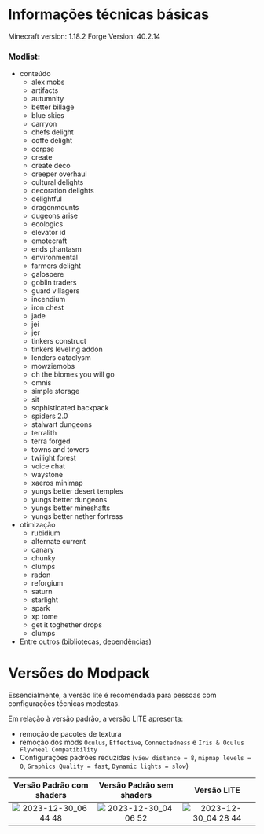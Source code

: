 # Informações técnicas básicas

Minecraft version: 1.18.2
Forge Version: 40.2.14

### Modlist:
- conteúdo
  - alex mobs
  - artifacts
  - autumnity
  - better billage
  - blue skies
  - carryon
  - chefs delight
  - coffe delight
  - corpse
  - create
  - create deco
  - creeper overhaul
  - cultural delights
  - decoration delights
  - delightful
  - dragonmounts
  - dugeons arise
  - ecologics
  - elevator id
  - emotecraft
  - ends phantasm
  - environmental
  - farmers delight
  - galospere
  - goblin traders
  - guard villagers
  - incendium
  - iron chest
  - jade
  - jei
  - jer
  - tinkers construct
  - tinkers leveling addon
  - lenders cataclysm
  - mowziemobs
  - oh the biomes you will go
  - omnis
  - simple storage
  - sit
  - sophisticated backpack
  - spiders 2.0
  - stalwart dungeons
  - terralith
  - terra forged
  - towns and towers
  - twilight forest
  - voice chat
  - waystone
  - xaeros minimap
  - yungs better desert temples
  - yungs better dungeons
  - yungs better mineshafts
  - yungs better nether fortress
- otimização
  - rubidium
  - alternate current
  - canary
  - chunky
  - clumps
  - radon
  - reforgium
  - saturn
  - starlight
  - spark
  - xp tome
  - get it toghether drops
  - clumps
- Entre outros (bibliotecas, dependências)

# Versões do Modpack
Essencialmente, a versão  lite é recomendada para pessoas com configurações técnicas modestas.

Em relação à versão padrão, a versão LITE apresenta:
  - remoção de pacotes de textura
  - remoção dos mods `Oculus`, `Effective`, `Connectedness` e `Iris & Oculus Flywheel Compatibility`
  - Configurações padrões reduzidas (`view distance = 8`, `mipmap levels = 0`, `Graphics Quality = fast`, `Dynamic lights = slow`)

Versão Padrão com shaders            | Versão Padrão sem shaders | Versão LITE
:-------------------------:|:-------------------------:|:-------------------------:
![2023-12-30_06 44 48](https://github.com/tuthui/Gurizada-Medonha/assets/85002617/afcc81c6-2d02-4ff5-bdad-a0968fd6a84b)|![2023-12-30_04 06 52](https://github.com/tuthui/Gurizada-Medonha/assets/85002617/9aa30725-6d82-493a-bce1-97cefe7bf719)  |  ![2023-12-30_04 28 44](https://github.com/tuthui/Gurizada-Medonha/assets/85002617/7841fb2e-5640-407e-b5b0-9fecbf7d56ed)




